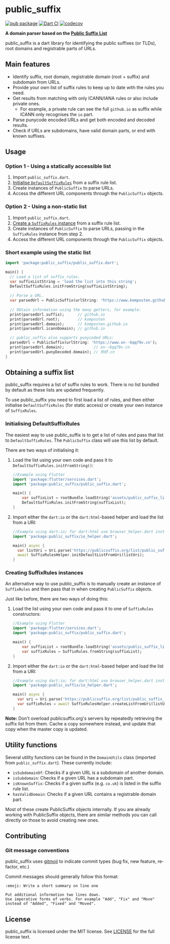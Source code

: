 # public_suffix
[![pub package](https://img.shields.io/pub/v/public_suffix.svg)](https://pub.dev/packages/public_suffix)
[![Dart CI](https://github.com/Komposten/public_suffix/actions/workflows/dart.yaml/badge.svg)](https://github.com/Komposten/public_suffix/actions/workflows/dart.yaml)
[![codecov](https://codecov.io/gh/Komposten/public_suffix/branch/master/graph/badge.svg)](https://codecov.io/gh/Komposten/public_suffix)

**A domain parser based on the [Public Suffix List](https://publicsuffix.org/)**

public_suffix is a dart library for identifying the public suffixes (or TLDs), root domains and registrable parts of URLs.

## Main features
- Identify suffix, root domain, registrable domain (root + suffix) and subdomain from URLs.
- Provide your own list of suffix rules to keep up to date with the rules you need.
- Get results from matching with only ICANN/IANA rules or also include private ones.
    - For example, a private rule can see the full `github.io` as suffix while ICANN only recognises the `io` part.
- Parse punycode encoded URLs and get both encoded and decoded results.
- Check if URLs are subdomains, have valid domain parts, or end with known suffixes.

## Usage
### Option 1 - Using a statically accessible list
1) Import `public_suffix.dart`.
2) [Initialise `DefaultSuffixRules`](#initialising-defaultsuffixrules) from a suffix rule list.
3) Create instances of `PublicSuffix` to parse URLs.
4) Access the different URL components through the `PublicSuffix` objects.

### Option 2 - Using a non-static list
1) Import `public_suffix.dart`.
2) [Create a `SuffixRules` instance](#creating-suffixrules-instances) from a suffix rule list.
3) Create instances of `PublicSuffix` to parse URLs, passing in the `SuffixRules` instance from step 2.
4) Access the different URL components through the `PublicSuffix` objects.

### Short example using the static list
```dart
import 'package:public_suffix/public_suffix.dart';

main() {
  // Load a list of suffix rules.
  var suffixListString = 'load the list into this string';
  DefaultSuffixRules.initFromString(suffixListString);
  
  // Parse a URL.
  var parsedUrl = PublicSuffix(urlString: 'https://www.komposten.github.io');
  
  // Obtain information using the many getters, for example:
  print(parsedUrl.suffix);      // github.io
  print(parsedUrl.root);        // komposten
  print(parsedUrl.domain);      // komposten.github.io
  print(parsedUrl.icannDomain); // github.io

  // public_suffix also supports punycoded URLs:
  parsedUrl = PublicSuffix(urlString: 'https://www.xn--6qq79v.cn');
  print(parsedUrl.domain);             // xn--6qq79v.cn
  print(parsedUrl.punyDecoded.domain); // 你好.cn
}
```

## Obtaining a suffix list
public_suffix requires a list of suffix rules to work. There is no list bundled by default as these lists are updated frequently.

To use public_suffix you need to first load a list of rules, and then either initialise `DefaultSuffixRules` (for static access) or create
your own instance of `SuffixRules`.

### Initialising DefaultSuffixRules
The easiest way to use public_suffix is to get a list of rules and pass that list to `DefaultSuffixRules`. The `PublicSuffix` class will use this
list by default.

There are two ways of initialising it:
1) Load the list using your own code and pass it to `DefaultSuffixRules.initFromString()`:
   ```dart
   //Example using Flutter
   import 'package:flutter/services.dart';
   import 'package:public_suffix/public_suffix.dart';
   
   main() {
       var suffixList = rootBundle.loadString('assets/public_suffix_list.dat');
       DefaultSuffixRules.initFromString(suffixList);
   }
   ```
2) Import either the `dart:io` or the `dart:html`-based helper and load the list from a URI:
   ```dart
   //Example using dart:io; for dart:html use browser_helper.dart instead.
   import 'package:public_suffix/io_helper.dart';
   
   main() async {
     var listUri = Uri.parse('https://publicsuffix.org/list/public_suffix_list.dat');
     await SuffixRulesHelper.initDefaultListFromUri(listUri);
   }
   ```

### Creating SuffixRules instances
An alternative way to use public_suffix is to manually create an instance of `SuffixRules` and then pass that in when creating `PublicSuffix` objects.

Just like before, there are two ways of doing this:
1) Load the list using your own code and pass it to one of `SuffixRules` constructors:
   ```dart
   //Example using Flutter
   import 'package:flutter/services.dart';
   import 'package:public_suffix/public_suffix.dart';
   
   main() {
       var suffixList = rootBundle.loadString('assets/public_suffix_list.dat');
       var suffixRules = SuffixRules.fromString(suffixList);
   }
   ```
2) Import either the `dart:io` or the `dart:html`-based helper and load the list from a URI:
   ```dart
   //Example using dart:io; for dart:html use browser_helper.dart instead.
   import 'package:public_suffix/io_helper.dart';
   
   main() async {
     var uri = Uri.parse('https://publicsuffix.org/list/public_suffix_list.dat');
     var suffixRules = await SuffixRulesHelper.createListFromUri(listUri);
   }
   ```

**Note:** Don't overload publicsuffix.org's servers by repeatedly retrieving the suffix list from them. Cache a copy somewhere instead, and update that copy when the master copy is updated.

## Utility functions
Several utility functions can be found in the `DomainUtils` class (imported from `public_suffix.dart`). These currently include:
- `isSubdomainOf`: Checks if a given URL is a subdomain of another domain.
- `isSubdomain`: Checks if a given URL has a subdomain part.
- `isKnownSuffix`: Checks if a given suffix (e.g. `co.uk`) is listed in the suffix rule list.
- `hasValidDomain`: Checks if a given URL contains a registrable domain part.

Most of these create PublicSuffix objects internally. If you are already working with PublicSuffix objects, there are similar methods you can call directly on those to avoid creating new ones.

## Contributing
### Git message conventions
public_suffix uses [gitmoji](https://gitmoji.carloscuesta.me) to indicate commit types (bug fix, new feature, re-factor, etc.)

Commit messages should generally follow this format:
```
:emoji: Write a short summary on line one

Put additional information two lines down.
Use imperative forms of verbs. For example "Add", "Fix" and "Move" instead of "Added", "Fixed" and "Moved".
```

## License
public_suffix is licensed under the MIT license. See [LICENSE](https://github.com/Komposten/public_suffix/blob/master/LICENSE) for the full license text.
